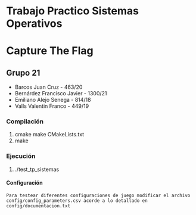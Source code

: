 # Trabajo Practico Sistemas Operativos
# Capture The Flag
## Grupo 21

- Barcos Juan Cruz - 463/20
- Bernárdez Francisco Javier - 1300/21
- Emiliano Alejo Senega - 814/18
- Valls Valentin Franco - 449/19

### Compilación
1. cmake make CMakeLists.txt
2. make

### Ejecución
1. ./test_tp_sistemas

#### Configuración
    Para testear diferentes configuraciones de juego modificar el archivo config/config_parameters.csv acorde a lo detallado en config/documentacion.txt
    